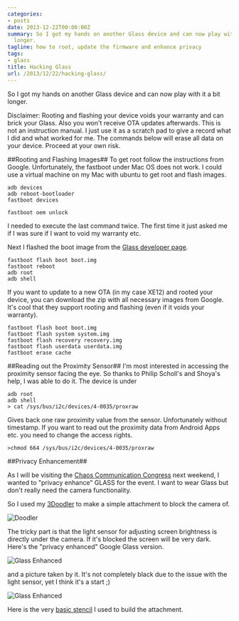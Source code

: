 ```yaml
---
categories:
- posts
date: 2013-12-22T00:00:00Z
summary: So I got my hands on another Glass device and can now play with it a bit
  longer.
tagline: how to root, update the firmware and enhance privacy
tags:
- glass
title: Hacking Glass
url: /2013/12/22/hacking-glass/
---
```


<p class="lead">
So I got my hands on another Glass device and can now
play with it a bit longer.
</p>

Disclaimer: Rooting and flashing your device voids your warranty and can brick your Glass. Also you won't receive OTA updates afterwards.
This is not an instruction manual. I just use it as 
a scratch pad to give a record what I did and
what worked for me. The commands below will erase all data on your device. Proceed at your own risk.


##Rooting and Flashing Images##
To get root follow the instructions from Google.
Unfortunately, the fastboot under Mac OS does not work.
I could use a virtual machine on my Mac with ubuntu
to get root and flash images.

    adb devices
    adb reboot-bootloader
    fastboot devices

    fastboot oem unlock

I needed to execute the last command twice. The first time
it just asked me if I was sure if I want to void my 
warranty etc.

Next I flashed the boot image from the [Glass developer page]().

    fastboot flash boot boot.img
    fastboot reboot
    adb root
    adb shell


If you want to update to a new OTA (in my case XE12) and
rooted your device,
you can download the zip with all necessary images from
Google. It's cool that they support rooting and
flashing (even if it voids your warranty).

    fastboot flash boot boot.img
    fastboot flash system system.img
    fastboot flash recovery recovery.img
    fastboot flash userdata userdata.img
    fastboot erase cache

##Reading out the Proximity Sensor##
I'm most interested in accessing the proximity
sensor facing the eye. So thanks to Philip Scholl's and
Shoya's help, I was able to do it.
The device is under 

    adb root
    adb shell
    > cat /sys/bus/i2c/devices/4-0035/proxraw

Gives back one raw proximity value from 
the sensor. Unfortunately without timestamp.
If you want to read out the proximity
data from Android Apps etc. you need to change
the access rights.

    >chmod 664 /sys/bus/i2c/devices/4-0035/proxraw


##Privacy Enhancement##

As I will be visiting the [Chaos Communication Congress]()
next weekend, I wanted to "privacy enhance" GLASS
for the event. I want to wear Glass but don't
really need the camera functionality.

So I used my [3Doodler](http://www.the3doodler.com) to make a simple attachment to block the camera of.

![Doodler](/imgs/doodler.jpg)

The tricky part is that the light sensor for adjusting
screen brightness is directly under the camera.
If it's blocked the screen will be very dark.
Here's the "privacy enhanced" Google Glass version.

![Glass Enhanced](/imgs/glass_p.jpg)

and a picture taken by it. It's not completely black
due to the issue with the light sensor, yet I 
think it's a start ;)

![Glass Enhanced](/imgs/glass_p2.jpg)

Here is the very [basic stencil](/imgs/glass.stencil.pdf) I used to build the attachment.


